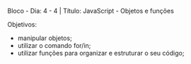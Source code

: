 Bloco - Dia: 4 - 4 | Título: JavaScript - Objetos e funções


Objetivos:

- manipular objetos;
- utilizar o comando for/in;
- utilizar funções para organizar e estruturar o seu código;
